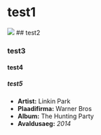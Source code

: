 
# test1
<img src=http://static1.gamespot.com/uploads/original/1539/15391776/2550913-4650940812-linki.jpg>
## test2

### test3

#### test4

##### test5


* **Artist:** Linkin Park
* **Plaadifirma:** Warner Bros
* **Album:** The Hunting Party
* **Avaldusaeg:** *2014*
